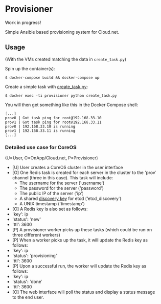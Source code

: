 # Provisioner

Work in progress!

Simple Ansible based provisioning system for Cloud.net.

## Usage

(With the VMs created matching the data in `create_task.py`)

Spin up the container(s):

```
$ docker-compose build && docker-compose up
```

Create a simple task with [create_task.py](https://github.com/OnApp/provisioner/blob/master/create_task.py):

```
$ docker exec -ti provisioner python create_task.py
```

You will then get something like this in the Docker Compose shell:

```
[...]
prov0 | Got task ping for root@192.168.33.10
prov1 | Got task ping for root@192.168.33.11
prov0 | 192.168.33.10 is running
prov1 | 192.168.33.11 is running
[...]
```

### Detailed use case for CoreOS

(U=User, O=OnApp/Cloud.net, P=Provisioner)

 * [U] User creates a CoreOS cluster in the user interface
 * [O] One Redis task is created for each server in the cluster to the 'prov' channel (three in this case). This task will include:
   * The username for the server ('username')
   * The password for the server ('password')
   * The public IP of the server ('ip')
   * A shared [discovery key](https://discovery.etcd.io/) for etcd ('etcd_discovery')
   * A UNIX timestamp ('timestamp')
 * [O] A Redis key is also set as follows:
  * 'key': ip
  * 'status': 'new'
  * 'ttl': 3600
 * [P] A provisioner worker picks up these tasks (which could be run on three different workers)
 * [P] When a worker picks up the task, it will update the Redis key as follows:
  * 'key': ip
  * 'status': 'provisioning'
  * 'ttl': 3600
 * [P] Upon a successful run, the worker will update the Redis key as follows:
  * 'key': ip
  * 'status': 'done'
  * 'ttl': 3600
* [O] The web interface will poll the status and display a status message to the end user.
